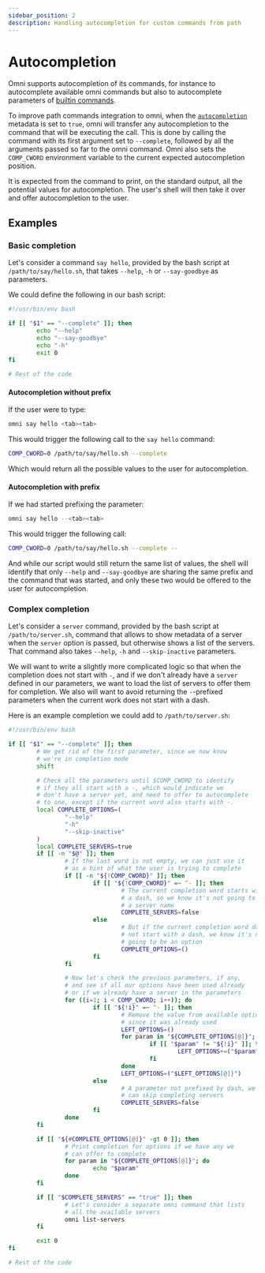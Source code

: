 ```yaml
---
sidebar_position: 2
description: Handling autocompletion for custom commands from path
---
```


# Autocompletion

Omni supports autocompletion of its commands, for instance to autocomplete available omni commands but also to autocomplete parameters of [builtin commands](/reference/builtin-commands).

To improve path commands integration to omni, when the [`autocompletion`](metadata#autocompletion) metadata is set to `true`, omni will transfer any autocompletion to the command that will be executing the call. This is done by calling the command with its first argument set to `--complete`, followed by all the arguments passed so far to the omni command. Omni also sets the `COMP_CWORD` environment variable to the current expected autocompletion position.

It is expected from the command to print, on the standard output, all the potential values for autocompletion. The user's shell will then take it over and offer autocompletion to the user.

## Examples

### Basic completion

Let's consider a command `say hello`, provided by the bash script at `/path/to/say/hello.sh`, that takes `--help`, `-h` or `--say-goodbye` as parameters.

We could define the following in our bash script:
```bash title="/path/to/say/hello.sh" showLineNumbers
#!/usr/bin/env bash

if [[ "$1" == "--complete" ]]; then
        echo "--help"
        echo "--say-goodbye"
        echo "-h"
        exit 0
fi

# Rest of the code
```

#### Autocompletion without prefix

If the user were to type:
```bash
omni say hello <tab><tab>
```

This would trigger the following call to the `say hello` command:
```bash
COMP_CWORD=0 /path/to/say/hello.sh --complete
```

Which would return all the possible values to the user for autocompletion.

#### Autocompletion with prefix

If we had started prefixing the parameter:
```bash
omni say hello --<tab><tab>
```

This would trigger the following call:
```bash
COMP_CWORD=0 /path/to/say/hello.sh --complete --
```

And while our script would still return the same list of values, the shell will identify that only `--help` and `--say-goodbye` are sharing the same prefix and the command that was started, and only these two would be offered to the user for autocompletion.

### Complex completion

Let's consider a `server` command, provided by the bash script at `/path/to/server.sh`, command that allows to show metadata of a server when the `server` option is passed, but otherwise shows a list of the servers. That command also takes `--help`, `-h` and `--skip-inactive` parameters.

We will want to write a slightly more complicated logic so that when the completion does not start with `-`, and if we don't already have a `server` defined in our parameters, we want to load the list of servers to offer them for completion. We also will want to avoid returning the `-`-prefixed parameters when the current work does not start with a dash.

Here is an example completion we could add to `/path/to/server.sh`:

```bash title="/path/to/server.sh" showLineNumbers
#!/usr/bin/env bash

if [[ "$1" == "--complete" ]]; then
        # We get rid of the first parameter, since we now know
        # we're in completion mode
        shift

        # Check all the parameters until $COMP_CWORD to identify
        # if they all start with a -, which would indicate we
        # don't have a server yet, and need to offer to autocomplete
        # to one, except if the current word also starts with -.
        local COMPLETE_OPTIONS=(
                "--help"
                "-h"
                "--skip-inactive"
        )
        local COMPLETE_SERVERS=true
        if [[ -n "$@" ]]; then
                # If the last word is not empty, we can just use it
                # as a hint of what the user is trying to complete
                if [[ -n "${!COMP_CWORD}" ]]; then
                        if [[ "${!COMP_CWORD}" =~ ^- ]]; then
                                # The current completion word starts with
                                # a dash, so we know it's not going to be
                                # a server name
                                COMPLETE_SERVERS=false
                        else
                                # But if the current completion word does
                                # not start with a dash, we know it's not
                                # going to be an option
                                COMPLETE_OPTIONS=()
                        fi
                fi

                # Now let's check the previous parameters, if any,
                # and see if all our options have been used already
                # or if we already have a server in the parameters
                for ((i=1; i < COMP_CWORD; i++)); do
                        if [[ "${!i}" =~ ^- ]]; then
                                # Remove the value from available options
                                # since it was already used
                                LEFT_OPTIONS=()
                                for param in "${COMPLETE_OPTIONS[@]}"; do
                                        if [[ "$param" != "${!i}" ]]; then
                                                LEFT_OPTIONS+=("$param")
                                        fi
                                done
                                LEFT_OPTIONS=("$LEFT_OPTIONS[@]}")
                        else
                                # A parameter not prefixed by dash, we
                                # can skip completing servers
                                COMPLETE_SERVERS=false
                        fi
                done
        fi

        if [[ "${#COMPLETE_OPTIONS[@]}" -gt 0 ]]; then
                # Print completion for options if we have any we
                # can offer to complete
                for param in "${COMPLETE_OPTIONS[@]}"; do
                        echo "$param"
                done
        fi

        if [[ "$COMPLETE_SERVERS" == "true" ]]; then
                # Let's consider a separate omni command that lists
                # all the available servers
                omni list-servers
        fi

        exit 0
fi

# Rest of the code
```
